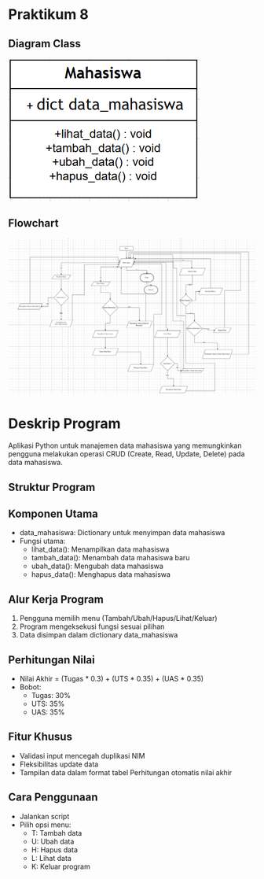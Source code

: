 # Praktikum 8
## Diagram Class
![Diagramclass](diagramclass.png)
## Flowchart
![flowchart](flowchart.png)
# Deskrip Program
Aplikasi Python untuk manajemen data mahasiswa yang memungkinkan pengguna melakukan operasi CRUD (Create, Read, Update, Delete) pada data mahasiswa.
## Struktur Program
## Komponen Utama
- data_mahasiswa: Dictionary untuk menyimpan data mahasiswa
- Fungsi utama:
  - lihat_data(): Menampilkan data mahasiswa
  - tambah_data(): Menambah data mahasiswa baru
  - ubah_data(): Mengubah data mahasiswa
  - hapus_data(): Menghapus data mahasiswa
## Alur Kerja Program
1. Pengguna memilih menu (Tambah/Ubah/Hapus/Lihat/Keluar)
2. Program mengeksekusi fungsi sesuai pilihan
3. Data disimpan dalam dictionary data_mahasiswa
## Perhitungan Nilai
- Nilai Akhir = (Tugas * 0.3) + (UTS * 0.35) + (UAS * 0.35)
- Bobot:
    - Tugas: 30%
    - UTS: 35%
    - UAS: 35%
## Fitur Khusus
- Validasi input mencegah duplikasi NIM
- Fleksibilitas update data
- Tampilan data dalam format tabel
Perhitungan otomatis nilai akhir
## Cara Penggunaan
- Jalankan script
- Pilih opsi menu:
    - T: Tambah data
    - U: Ubah data
    - H: Hapus data
    - L: Lihat data
    - K: Keluar program
